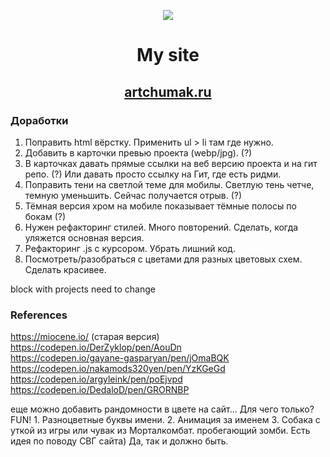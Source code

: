 <p align="center"><img src="https://img.icons8.com/emoji/100/000000/dog-face.png"/></p>

# <p align="center">My site</p>
## <p align="center"><a href="https://artchumak.ru" target="_blank">artchumak.ru</a></p>

### Доработки
1. Поправить html вёрстку. Применить ul > li там где нужно.
2. Добавить в карточки превью проекта (webp/jpg). (?)
4. В карточках давать прямые ссылки на веб версию проекта и на гит репо. (?) Или давать просто ссылку на Гит, где есть ридми.
5. Поправить тени на светлой теме для мобилы. Светлую тень четче, темную уменьшить. Сейчас получается отрыв. (?)
6. Тёмная версия хром на мобиле показывает тёмные полосы по бокам (?)
7. Нужен рефакторинг стилей. Много повторений. Сделать, когда уляжется основная версия.
8. Рефакторинг .js с курсором. Убрать лишний код.
9. Посмотреть/разобраться с цветами для разных цветовых схем. Сделать красивее.

block with projects need to change

### References
https://miocene.io/ (старая версия)\
https://codepen.io/DerZyklop/pen/AouDn \
https://codepen.io/gayane-gasparyan/pen/jOmaBQK \
https://codepen.io/nakamods320yen/pen/YzKGeGd \
https://codepen.io/argyleink/pen/poEjvpd \
https://codepen.io/DedaloD/pen/GRORNBP

еще можно добавить рандомности в цвете на сайт... Для чего только? FUN! 1. Разноцветные буквы имени. 2. Анимация за именем 3. Собака с уткой из игры или чувак из Морталкомбат. пробегающий зомби.
Есть идея по поводу СВГ сайта) Да, так и должно быть.
